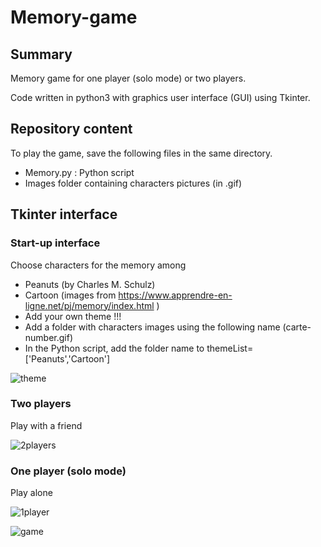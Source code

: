 # Memory-game

## Summary 
Memory game for one player (solo mode) or two players.

Code written in python3 with graphics user interface (GUI) using Tkinter.

## Repository content
To play the game, save the following files in the same directory.

* Memory.py : Python script
* Images folder containing characters pictures (in .gif)


## Tkinter interface

### Start-up interface

Choose characters for the memory among

*  Peanuts (by Charles M. Schulz)
*  Cartoon (images from https://www.apprendre-en-ligne.net/pj/memory/index.html )
*  Add your own theme !!!
  * Add a folder with characters images using the following name (carte-number.gif)
  * In the Python script, add the folder name to themeList=['Peanuts','Cartoon'] 


![theme](https://user-images.githubusercontent.com/82372483/120066821-91396b80-c078-11eb-919d-94f5eccfdf3d.png)

### Two players

Play with a friend

![2players](https://user-images.githubusercontent.com/82372483/120066843-aca47680-c078-11eb-8249-9032a438a1d4.png)


### One player (solo mode)

Play alone

![1player](https://user-images.githubusercontent.com/82372483/120066846-b29a5780-c078-11eb-9acc-1edab2e3d5b0.png)

![game](https://user-images.githubusercontent.com/82372483/120066908-1a50a280-c079-11eb-9c4b-4964744e7a09.png)




